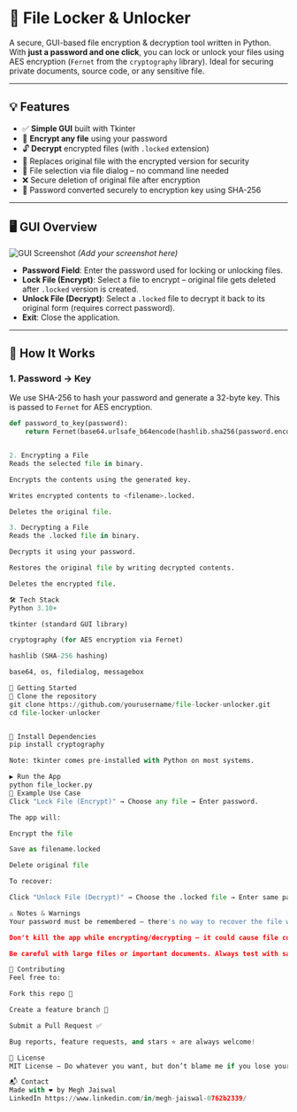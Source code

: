 
# 🔐 File Locker & Unlocker

A secure, GUI-based file encryption & decryption tool written in Python. With **just a password and one click**, you can lock or unlock your files using AES encryption (`Fernet` from the `cryptography` library). Ideal for securing private documents, source code, or any sensitive file.

---

## 💡 Features

- ✅ **Simple GUI** built with Tkinter
- 🔐 **Encrypt any file** using your password
- 🔓 **Decrypt** encrypted files (with `.locked` extension)
- 🔁 Replaces original file with the encrypted version for security
- 📁 File selection via file dialog – no command line needed
- ❌ Secure deletion of original file after encryption
- 🧠 Password converted securely to encryption key using SHA-256

---

## 🖥️ GUI Overview

![GUI Screenshot](assets/screenshot.png) *(Add your screenshot here)*

- **Password Field**: Enter the password used for locking or unlocking files.
- **Lock File (Encrypt)**: Select a file to encrypt – original file gets deleted after `.locked` version is created.
- **Unlock File (Decrypt)**: Select a `.locked` file to decrypt it back to its original form (requires correct password).
- **Exit**: Close the application.

---

## 🔧 How It Works

### 1. Password → Key
We use SHA-256 to hash your password and generate a 32-byte key. This is passed to `Fernet` for AES encryption.

```python
def password_to_key(password):
    return Fernet(base64.urlsafe_b64encode(hashlib.sha256(password.encode()).digest()))


2. Encrypting a File
Reads the selected file in binary.

Encrypts the contents using the generated key.

Writes encrypted contents to <filename>.locked.

Deletes the original file.

3. Decrypting a File
Reads the .locked file in binary.

Decrypts it using your password.

Restores the original file by writing decrypted contents.

Deletes the encrypted file.

🛠️ Tech Stack
Python 3.10+

tkinter (standard GUI library)

cryptography (for AES encryption via Fernet)

hashlib (SHA-256 hashing)

base64, os, filedialog, messagebox

🚀 Getting Started
🔄 Clone the repository
git clone https://github.com/yourusername/file-locker-unlocker.git
cd file-locker-unlocker


🐍 Install Dependencies
pip install cryptography

Note: tkinter comes pre-installed with Python on most systems.

▶️ Run the App
python file_locker.py
🧪 Example Use Case
Click "Lock File (Encrypt)" → Choose any file → Enter password.

The app will:

Encrypt the file

Save as filename.locked

Delete original file

To recover:

Click "Unlock File (Decrypt)" → Choose the .locked file → Enter same password.

⚠️ Notes & Warnings
Your password must be remembered – there's no way to recover the file without it.

Don't kill the app while encrypting/decrypting – it could cause file corruption.

Be careful with large files or important documents. Always test with sample files first.

🤝 Contributing
Feel free to:

Fork this repo 🍴

Create a feature branch 🌱

Submit a Pull Request ✅

Bug reports, feature requests, and stars ⭐ are always welcome!

📃 License
MIT License – Do whatever you want, but don’t blame me if you lose your files. 😄

📬 Contact
Made with ❤️ by Megh Jaiswal
LinkedIn https://www.linkedin.com/in/megh-jaiswal-0762b2339/
